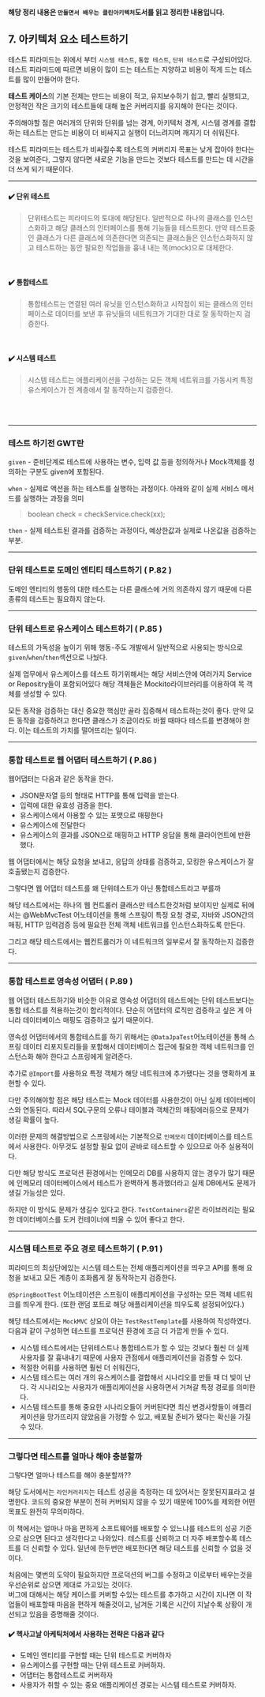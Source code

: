 #### 해당 정리 내용은 `만들면서 배우는 클린아키텍처`도서를 읽고 정리한 내용입니다.

## 7. 아키텍처 요소 테스트하기

테스트 피라미드는 위에서 부터 `시스템 테스트`, `통합 테스트`, `단위 테스트`로 구성되어있다. <br>
테스트 피라미드에 따르면 비용이 많이 드는 테스트는 지양하고 비용이 적게 드는 테스트를 많이 만들어야 한다.

<b>테스트 케이스</b>의 기본 전제는 만드는 비용이 적고, 유지보수하기 쉽고, 빨리 실행되고, 안정적인 작은 크기의 테스트들에 대해 높은 커버리지를 유지해야 한다는 것이다.

주의해야할 점은 여러개의 단위와 단위를 넘는 경계, 아키텍처 경계, 시스템 경계를 결합하는 테스트는 만드는 비용이 더 비싸지고
실행이 더느려지며 깨지기 더 쉬워진다.

테스트 피라미드는 테스트가 비싸질수록 테스트의 커버리지 목표는 낮게 잡아야 한다는 것을 보여준다,
그렇지 않다면 새로운 기능을 만드는 것보다 테스트를 만드는 데 시간을 더 쓰게 되기 때문이다.

---

#### ✔️ 단위 테스트
> 단위테스트는 피라미드의 토대에 해당된다. 일반적으로 하나의 클래스를 인스턴스화하고 해당 클래스의 인터페이스를 통해
> 기능들을 테스트한다. 만약 테스트중인 클래스가 다른 클래스에 의존한다면 의존되는 클래스들은 인스턴스화하지
> 않고 테스트하는 동안 필요한 작업들을 흉내 내는 목(mock)으로 대체한다.

<br>

#### ✔️ 통합테스트
> 통합테스트는 연결된 여러 유닛을 인스턴스화하고 시작점이 되는 클래스의 인터페이스로 데이터를 보낸 후 유닛들의 네트워크가 기대한 대로 잘 동작하는지 검증한다.

<br>

#### ✔️ 시스템 테스트
> 시스템 테스트는 애플리케이션을 구성하는 모든 객체 네트워크를 가동시켜 특정 유스케이스가 전 계층에서 잘 동작하는지 검증한다.

<br><br>

---

### 테스트 하기전 GWT란 

`given` - 준비단계로 테스트에 사용하는 변수, 입력 값 등을 정의하거나 Mock객체를 정의하는 구분도 given에 포함된다.

`when` - 실제로 액션을 하는 테스트를 실행하는 과정이다. 아래와 같이 실제 서비스 메서드를 실행하는 과정을 의미
> boolean check = checkService.check(xx);

`then` - 실제 테스트된 결과를 검증하는 과정이다, 예상한값과 실제로 나온값을 검증하는 부분.

---

### 단위 테스트로 도메인 엔티티 테스트하기 ( P.82 )

도메인 엔티티의 행동의 대한 테스트는 다른 클래스에 거의 의존하지 않기 때문에 다른 종류의 테스트는 필요하지 않는다.

---

### 단위 테스트로 유스케이스 테스트하기 ( P.85 )

테스트의 가독성을 높이기 위해 행동-주도 개발에서 일반적으로 사용되는 방식으로 `given`/`when`/`then`섹션으로 나눴다.

실제 업무에서 유스케이스를 테스트 하기위해서는 해당 서비스안에 여러가지 Service or Repositry들이 포함되어있다
해당 객체들은 Mockito라이브러리를 이용하여 목 객체를 생성할 수 있다.

모든 동작을 검증하는 대신 중요한 핵심만 골라 집중해서 테스트하는것이 좋다. 만약 모든 동작을 검증하려고 한다면 클래스가 조금이라도
바뀔 때마다 테스트를 변경해야 한다. 이는 테스트의 가치를 떨어뜨리는 일이다.

---

### 통합 테스트로 웹 어댑터 테스트하기 ( P.86 )

웹어댑터는 다음과 같은 동작을 한다.
 - JSON문자열 등의 형태로 HTTP를 통해 입력을 받는다.
 - 입력에 대한 유효성 검증을 한다.
 - 유스케이스에서 아용할 수 있는 포맷으로 매핑한다
 - 유스케이스에 전달한다
 - 유스케이스의 결과를 JSON으로 매핑하고 HTTP 응답을 통해 클라이언트에 반환했다.

웹 어댑터에서는 해당 요청을 보내고, 응답의 상태를 검증하고, 모킹한 유스케이스가 잘 호출됐는지 검증한다.

그렇다면 웹 어댑터 테스트를 왜 단위테스트가 아닌 통합테스트라고 부를까

해당 테스트에서는 하나의 웹 컨트롤러 클래스만 테스트한것처럼 보이지만 실제로 뒤에서는 @WebMvcTest 어노테이션을 통해
스프링이 특정 요청 경로, 자바와 JSON간의 매핑, HTTP 입력검증 등에 필요한 전체 객체 네트워크를 인스턴스화하도록 만든다.

그리고 해당 테스트에서는 웹컨트롤러가 이 네트워크의 일부로서 잘 동작하는지 검증한다.

---

### 통합 테스트로 영속성 어댑터 ( P.89 )

웹 어댑터 테스트하기와 비슷한 이유로 영속성 어댑터의 테스트에는 단위 테스트보다는 통합 테스트를 적용하는것이 합리적이다.
단순히 어댑터의 로직만 검증하고 싶은 게 아니라 데이터베이스 매핑도 검증하고 싶기 때문이다.

영속성 어댑터에서의 통합테스트를 하기 위해서는 `@DataJpaTest`어노테이션을 통해 스프링 데이터 리포지토리들을 포함해서 데이터베이스 접근에
필요한 객체 네트워크를 인스턴스화 해야 한다고 스프링에게 알려준다.

추가로 `@Import`를 사용하요 특정 객체가 해당 네트워크에 추가됐다는 것을 명확하게 표현할 수 있다.

다만 주의해야할 점은 해당 테스트는 Mock 데이터를 사용한것이 아닌 실제 데이터베이스와 연동된다.
따라서 SQL구문의 오류나 테이블과 객체간의 매핑에러등으로 문제가 생길 확률이 높다.

이러한 문제의 해결방법으로 스프링에서는 기본적으로 `인메모리` 데이터베이스를 테스트에서 사용한다.
아무것도 설정할 필요 없이 곧바로 테스트할 수 있으므로 아주 실용적이다.

다만 해당 방식도 프로덕션 환경에서는 인메모리 DB를 사용하지 않는 경우가 많기 때문에 인메모리 데이터베이스에서 테스트가
완벽하게 통과했더라고 실제 DB에서도 문제가 생길 가능성은 있다.

하지만 이 방식도 문제가 생길수 있다고 한다. `TestContainers`같은 라이브러리는 필요한 데이터베이스를 도커 컨테이너에 띄울 수 있어 좋다고 한다.

---

### 시스템 테스트로 주요 경로 테스트하기 ( P.91 )

피라미드의 최상단에있는 시스템 테스트는 전체 애플리케이션을 띄우고 API를 통해 요청을 보내고 모든 계층이
조화롭게 잘 동작하는지 검증한다.

`@SpringBootTest` 어노테이션은 스프링이 애플리케이션을 구성하는 모든 객체 네트워크를 띄우게 한다.
(또한 랜덤 포트로 해당 애플리케이션을 띄우도록 설정되어있다.)

해당 테스트에서는 `MockMVC` 상요이 아는 `TestRestTemplate`를 사용하여 작성하였다. 다음과 같이 구성하면
테스트를 프로덕션 환경에 조금 더 가깝게 만들 수 있다.

- 시스템 테스트에서는 단위테스트나 통합테스트가 할 수 있는 것보다 훨씬 더 실제 사용자를 잘 흉내내기 때문에 사용자 관점에서 애플리케이션을 검증할 수 있다.
- 적절한 어휘를 사용하면 훨씬 더 쉬워진다,
- 시스템 테스트는 여러 개의 유스케이스를 결합해서 시나리오를 만들 때 더 빛이 난다. 각 시나리오는 사용자가 애플리케이션을 사용하면서 거쳐갈 특정 경로를 의미한다.
- 시스템 테스트를 통해 중요한 시나리오들이 커버된다면 최신 변경사항들이 애플리케이션을 망가뜨리지 않았음을 가정할 수 있고, 배포될 준비가 됐다는 확신을 가질 수 있다.

---

### 그렇다면 테스트를 얼마나 해야 충분할까

그렇다면 얼마나 테스트를 해야 충분할까??

해당 도서에서는 `라인커러리지`는 테스트 성공을 측정하는 데 있어서는 잘못된지표라고 설명한다.
코드의 중요한 부분이 전혀 커버되지 않을 수 있기 때문에 100%를 제외한 어떤 목표도 완전히 무의미하다.

이 책에서는 얼마나 마음 편하게 소프트웨어를 배포할 수 있느냐를 테스트의 성공 기준으로 삼으면 된다고 생각한다고 나와있다.
테스트를 신뢰하고 더 자주 배포할수록 테스트를 더 신뢰할 수 있다. 일년에 한두번만 배포한다면 해당 테스트를 신뢰할 수 없을 것이다.

처음에는 몇번의 도약이 필요하지만 프로덕션의 버그를 수정하고 이로부터 배우는것을 우선순위로 삼으면 제대로 가고있는 것이다.<br>
버그에 대해서는  해당 케이스를 커버할 수있는 테스트를 추가하고 시간이 지나면 이 작업들이 배포할때 마음을 편하게 해줄것이고,
남겨둔 기록은 시간이 지날수록 상황이 개선되고 있음을 증명해줄 것이다.

#### ✔️ 헥사고날 아케틱처에서 사용하는 전략은 다음과 같다
 - 도메인 엔티티를 구현할 때는 단위 테스트로 커버하자
 - 유스케이스를 구현할 때는 단위 테스트로 커버하자.
 - 어댑터는 통합테스트로 커버하자
 - 사용자가 취할 수 있는 중요 애플리케이션 경로는 시스템 테스트로 커버하자.



